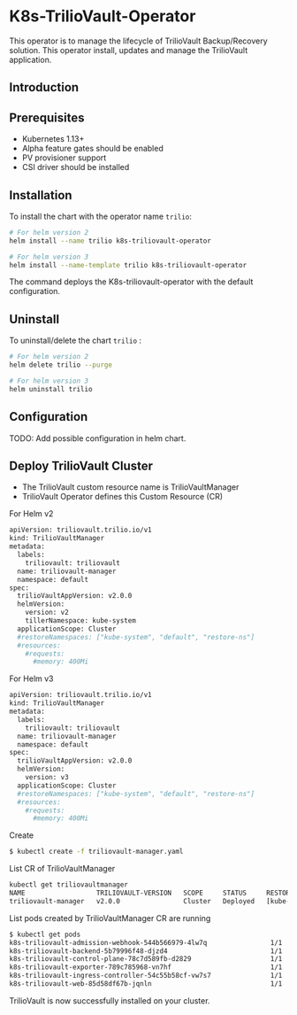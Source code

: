 # K8s-TrilioVault-Operator
This operator is to manage the lifecycle of TrilioVault Backup/Recovery solution. This operator install, updates and manage the TrilioVault application.

## Introduction

## Prerequisites

- Kubernetes 1.13+
- Alpha feature gates should be enabled
- PV provisioner support
- CSI driver should be installed

## Installation

To install the chart with the operator name `trilio`:

```bash
# For helm version 2
helm install --name trilio k8s-triliovault-operator

# For helm version 3
helm install --name-template trilio k8s-triliovault-operator
```

The command deploys the K8s-triliovault-operator with the default configuration.

## Uninstall

To uninstall/delete the chart `trilio` :

```bash
# For helm version 2
helm delete trilio --purge

# For helm version 3
helm uninstall trilio
```

## Configuration

TODO: Add possible configuration in helm chart.


## Deploy TrilioVault Cluster

- The TrilioVault custom resource name is TrilioVaultManager
- TrilioVault Operator defines this Custom Resource (CR)

For Helm v2

```bash
apiVersion: triliovault.trilio.io/v1
kind: TrilioVaultManager
metadata:
  labels:
    triliovault: triliovault
  name: triliovault-manager
  namespace: default
spec:
  trilioVaultAppVersion: v2.0.0
  helmVersion:
    version: v2
    tillerNamespace: kube-system
  applicationScope: Cluster
  #restoreNamespaces: ["kube-system", "default", "restore-ns"]
  #resources:
    #requests:
      #memory: 400Mi

```

For Helm v3

```bash
apiVersion: triliovault.trilio.io/v1
kind: TrilioVaultManager
metadata:
  labels:
    triliovault: triliovault
  name: triliovault-manager
  namespace: default
spec:
  trilioVaultAppVersion: v2.0.0
  helmVersion:
    version: v3
  applicationScope: Cluster
  #restoreNamespaces: ["kube-system", "default", "restore-ns"]
  #resources:
    #requests:
      #memory: 400Mi
```

Create 

```bash
$ kubectl create -f triliovault-manager.yaml
```

List CR of TrilioVaultManager

```bash
kubectl get triliovaultmanager
NAME                  TRILIOVAULT-VERSION   SCOPE     STATUS     RESTORE-NAMESPACES
triliovault-manager   v2.0.0                Cluster   Deployed   [kube-system default restore-ns]
```

List pods created by TrilioVaultManager CR are running

```bash
$ kubectl get pods
k8s-triliovault-admission-webhook-544b566979-4lw7q                1/1     Running     0          7d2h
k8s-triliovault-backend-5b79996f48-djzd4                          1/1     Running     0          7d2h
k8s-triliovault-control-plane-78c7d589fb-d2829                    1/1     Running     0          7d2h
k8s-triliovault-exporter-789c785968-vn7hf                         1/1     Running     0          7d2h
k8s-triliovault-ingress-controller-54c55b58cf-vw7s7               1/1     Running     0          7d2h
k8s-triliovault-web-85d58df67b-jqnln                              1/1     Running     0          7d2h
```

TrilioVault is now successfully installed on your cluster.